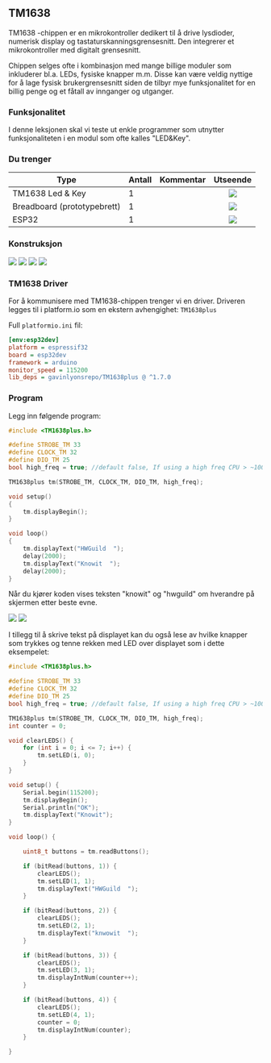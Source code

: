 
## TM1638

TM1638 -chippen er en mikrokontroller dedikert til å drive lysdioder, numerisk display og tastaturskanningsgrensesnitt. Den integrerer et mikrokontroller med digitalt grensesnitt.

Chippen selges ofte i kombinasjon med mange billige moduler som inkluderer bl.a. LEDs, fysiske knapper m.m. Disse kan være veldig nyttige for å lage fysisk brukergrensesnitt siden de tilbyr mye funksjonalitet for en billig penge og et fåtall av innganger og utganger.

### Funksjonalitet

I denne leksjonen skal vi teste ut enkle programmer som utnytter funksjonaliteten i en modul som ofte kalles "LED&Key".

### Du trenger

| Type          | Antall           | Kommentar  |  Utseende  |
| ------------- | :------------- |:-----| :----: |
| TM1638 Led & Key | 1 | | ![](../../img/ledkey.jpeg)
| Breadboard (prototypebrett)	| 1 | | ![](../../img/bb.png)
| ESP32 | 1 | | ![](../../img/esp32-devkit.jpeg)


### Konstruksjon
![](./img/tm1638_diagram.jpg)
![](./img/tm1638_bb1.png)
![](./img/tm1638_bb2.png)
![](./img/tm1638_bb3.png)

### TM1638 Driver

For å kommunisere med TM1638-chippen trenger vi en driver. Driveren legges til i platform.io som en ekstern avhengighet: `TM1638plus`

Full `platformio.ini` fil:
```ini
[env:esp32dev]
platform = espressif32
board = esp32dev
framework = arduino
monitor_speed = 115200
lib_deps = gavinlyonsrepo/TM1638plus @ ^1.7.0
```

### Program

Legg inn følgende program:

```cpp
#include <TM1638plus.h>

#define STROBE_TM 33
#define CLOCK_TM 32
#define DIO_TM 25
bool high_freq = true; //default false, If using a high freq CPU > ~100 MHZ set to true.

TM1638plus tm(STROBE_TM, CLOCK_TM, DIO_TM, high_freq);

void setup()
{
    tm.displayBegin();
}

void loop()
{
    tm.displayText("HWGuild  ");
    delay(2000);
    tm.displayText("Knowit  ");
    delay(2000);
}

```

Når du kjører koden vises teksten "knowit" og "hwguild" om hverandre på skjermen etter beste evne. 

![](./img/tm_hwguild.png)
![](./img/tm_knowit.png)

I tillegg til å skrive tekst på displayet kan du også lese av hvilke knapper som trykkes og tenne rekken med LED over displayet som i dette eksempelet:

```cpp
#include <TM1638plus.h>

#define STROBE_TM 33
#define CLOCK_TM 32
#define DIO_TM 25
bool high_freq = true; //default false, If using a high freq CPU > ~100 MHZ set to true.

TM1638plus tm(STROBE_TM, CLOCK_TM, DIO_TM, high_freq);
int counter = 0;

void clearLEDS() {
    for (int i = 0; i <= 7; i++) {
        tm.setLED(i, 0);
    }
}

void setup() {
    Serial.begin(115200);
    tm.displayBegin();
    Serial.println("OK");
    tm.displayText("Knowit");
}

void loop() {

    uint8_t buttons = tm.readButtons();

    if (bitRead(buttons, 1)) {
        clearLEDS();
        tm.setLED(1, 1);
        tm.displayText("HWGuild  ");
    }

    if (bitRead(buttons, 2)) {
        clearLEDS();
        tm.setLED(2, 1);
        tm.displayText("knwowit  ");
    }

    if (bitRead(buttons, 3)) {
        clearLEDS();
        tm.setLED(3, 1);
        tm.displayIntNum(counter++);
    }

    if (bitRead(buttons, 4)) {
        clearLEDS();
        tm.setLED(4, 1);
        counter = 0;
        tm.displayIntNum(counter);
    }

}


```


